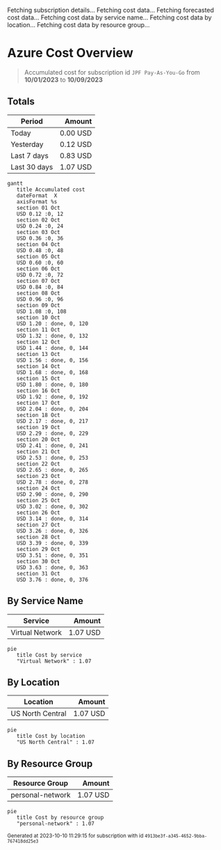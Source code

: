 Fetching subscription details...
Fetching cost data...
Fetching forecasted cost data...
Fetching cost data by service name...
Fetching cost data by location...
Fetching cost data by resource group...
# Azure Cost Overview

> Accumulated cost for subscription id `JPF Pay-As-You-Go` from **10/01/2023** to **10/09/2023**

## Totals

|Period|Amount|
|---|---:|
|Today|0.00 USD|
|Yesterday|0.12 USD|
|Last 7 days|0.83 USD|
|Last 30 days|1.07 USD|

```mermaid
gantt
   title Accumulated cost
   dateFormat  X
   axisFormat %s
   section 01 Oct
   USD 0.12 :0, 12
   section 02 Oct
   USD 0.24 :0, 24
   section 03 Oct
   USD 0.36 :0, 36
   section 04 Oct
   USD 0.48 :0, 48
   section 05 Oct
   USD 0.60 :0, 60
   section 06 Oct
   USD 0.72 :0, 72
   section 07 Oct
   USD 0.84 :0, 84
   section 08 Oct
   USD 0.96 :0, 96
   section 09 Oct
   USD 1.08 :0, 108
   section 10 Oct
   USD 1.20 : done, 0, 120
   section 11 Oct
   USD 1.32 : done, 0, 132
   section 12 Oct
   USD 1.44 : done, 0, 144
   section 13 Oct
   USD 1.56 : done, 0, 156
   section 14 Oct
   USD 1.68 : done, 0, 168
   section 15 Oct
   USD 1.80 : done, 0, 180
   section 16 Oct
   USD 1.92 : done, 0, 192
   section 17 Oct
   USD 2.04 : done, 0, 204
   section 18 Oct
   USD 2.17 : done, 0, 217
   section 19 Oct
   USD 2.29 : done, 0, 229
   section 20 Oct
   USD 2.41 : done, 0, 241
   section 21 Oct
   USD 2.53 : done, 0, 253
   section 22 Oct
   USD 2.65 : done, 0, 265
   section 23 Oct
   USD 2.78 : done, 0, 278
   section 24 Oct
   USD 2.90 : done, 0, 290
   section 25 Oct
   USD 3.02 : done, 0, 302
   section 26 Oct
   USD 3.14 : done, 0, 314
   section 27 Oct
   USD 3.26 : done, 0, 326
   section 28 Oct
   USD 3.39 : done, 0, 339
   section 29 Oct
   USD 3.51 : done, 0, 351
   section 30 Oct
   USD 3.63 : done, 0, 363
   section 31 Oct
   USD 3.76 : done, 0, 376
```

## By Service Name

|Service|Amount|
|---|---:|
|Virtual Network|1.07 USD|

```mermaid
pie
   title Cost by service
   "Virtual Network" : 1.07
```

## By Location

|Location|Amount|
|---|---:|
|US North Central|1.07 USD|

```mermaid
pie
   title Cost by location
   "US North Central" : 1.07
```

## By Resource Group

|Resource Group|Amount|
|---|---:|
|personal-network|1.07 USD|

```mermaid
pie
   title Cost by resource group
   "personal-network" : 1.07
```

<sup>Generated at 2023-10-10 11:29:15 for subscription with id `4913be3f-a345-4652-9bba-767418dd25e3`</sup>
